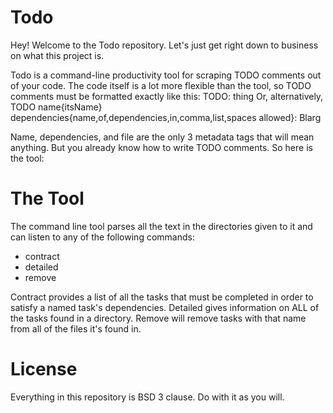 # Todo
Hey! Welcome to the Todo repository. Let's just get right down to business on what this project is.

Todo is a command-line productivity tool for scraping TODO comments out of your code. The code itself is a lot more flexible than the tool, so TODO comments must be formatted exactly like this:
    TODO: thing
Or, alternatively,
    TODO name{itsName} dependencies{name,of,dependencies,in,comma,list,spaces allowed}: Blarg

Name, dependencies, and file are the only 3 metadata tags that will mean anything. But you already know how to write TODO comments. So here is the tool:

# The Tool
The command line tool parses all the text in the directories given to it and can listen to any of the following commands:
* contract
* detailed
* remove

Contract provides a list of all the tasks that must be completed in order to satisfy a named task's dependencies. Detailed gives information on ALL of the tasks found in a directory. Remove will remove tasks with that name from all of the files it's found in.

# License
Everything in this repository is BSD 3 clause. Do with it as you will. 
